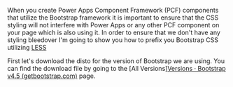 When you create Power Apps Component Framework (PCF) components that utilize the Bootstrap framework it is important to ensure that the CSS styling will not interfere with Power Apps or any other PCF component on your page which is also using it.  In order to ensure that we don't have any styling bleedover I'm going to show you how to prefix you Bootstrap CSS utilizing  [LESS](https://github.com/duncansmart/less.js-windows)

First let's download the disto for the version of Bootstrap we are using.  You can find the download file by going to the [All Versions][Versions · Bootstrap v4.5 (getbootstrap.com)](https://getbootstrap.com/docs/versions/) page.
<!--stackedit_data:
eyJoaXN0b3J5IjpbMzU3NDYzMzIzXX0=
-->